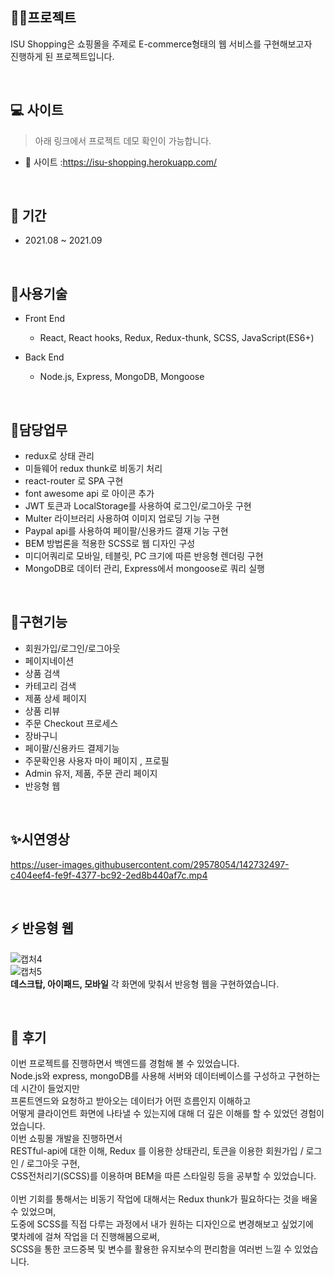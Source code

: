 ## 👩‍💻프로젝트 
ISU Shopping은 쇼핑몰을 주제로 E-commerce형태의 웹 서비스를 구현해보고자<br />
진행하게 된 프로젝트입니다.

<br />

## 💻 사이트

> 아래 링크에서 프로젝트 데모 확인이 가능합니다. <br />
- 🎯 사이트 :https://isu-shopping.herokuapp.com/

<br />

## 📆 기간
  - 2021.08 ~ 2021.09

<br />

## 📗사용기술
  - Front End
    - React, React hooks, Redux, Redux-thunk, SCSS, JavaScript(ES6+)
    
  - Back End
    - Node.js, Express, MongoDB, Mongoose

<br />

## 📝담당업무
- redux로 상태 관리
- 미들웨어 redux thunk로 비동기 처리
- react-router 로 SPA 구현
- font awesome api 로 아이콘 추가
- JWT 토큰과 LocalStorage를 사용하여 로그인/로그아웃 구현
- Multer 라이브러리 사용하여 이미지 업로딩 기능 구현
- Paypal api를 사용하여 페이팔/신용카드 결재 기능 구현
- BEM 방법론을 적용한 SCSS로 웹 디자인 구성
- 미디어쿼리로 모바일, 테블릿, PC 크기에 따른 반응형 렌더링 구현
- MongoDB로 데이터 관리, Express에서 mongoose로 쿼리 실행

<br />

## 📜구현기능
- 회원가입/로그인/로그아웃
- 페이지네이션
- 상품 검색
- 카테고리 검색
- 제품 상세 페이지
- 상품 리뷰
- 주문 Checkout 프로세스
- 장바구니
- 페이팔/신용카드 결제기능
- 주문확인용 사용자 마이 페이지 , 프로필
- Admin 유저, 제품, 주문 관리 페이지
- 반응형 웹

<br />


## ✨시연영상



https://user-images.githubusercontent.com/29578054/142732497-c404eef4-fe9f-4377-bc92-2ed8b440af7c.mp4



<br />

## ⚡ 반응형 웹
![캡처4](https://user-images.githubusercontent.com/29578054/133878855-6b8cee28-d014-4e00-889e-a49fc1b8355a.PNG)
<br />
![캡처5](https://user-images.githubusercontent.com/29578054/133878859-302bf080-b6e3-4bff-affe-7671a14ad9c6.PNG)
<br />
<strong>데스크탑, 아이패드, 모바일</strong> 각 화면에 맞춰서 반응형 웹을 구현하였습니다.

<br />

## 🌵 후기

이번 프로젝트를 진행하면서 백엔드를 경험해 볼 수 있었습니다.<br />
Node.js와 express, mongoDB를 사용해 서버와 데이터베이스를 구성하고 구현하는데 시간이 들었지만<br />
프론트엔드와 요청하고 받아오는 데이터가 어떤 흐름인지 이해하고<br />
어떻게 클라이언트 화면에 나타낼 수 있는지에 대해 더 깊은 이해를 할 수 있었던 경험이었습니다.<br />
이번 쇼핑몰 개발을 진행하면서<br />
RESTful-api에 대한 이해, Redux 를 이용한 상태관리, 토큰을 이용한 회원가입 / 로그인 / 로그아웃 구현, <br />
CSS전처리기(SCSS)를 이용하며 BEM을 따른 스타일링 등을 공부할 수 있었습니다.<br />
<br />
이번 기회를 통해서는 비동기 작업에 대해서는 Redux thunk가 필요하다는 것을 배울 수 있었으며,<br />
도중에 SCSS를 직접 다루는 과정에서 내가 원하는 디자인으로 변경해보고 싶었기에<br />
몇차례에 걸쳐 작업을 더 진행해봄으로써, <br />
SCSS을 통한 코드중복 및 변수를 활용한 유지보수의 편리함을 여러번 느낄 수 있었습니다.
<br />
<br />
<br />
<br />
